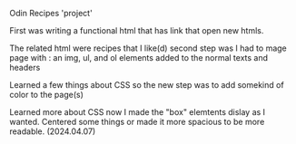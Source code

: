 Odin Recipes 'project'

First was writing a functional html that has link that open new htmls.

The related html were recipes that I like(d) second step was I had to mage page with :
an img, ul, and ol elements added to the normal texts and headers

Learned a few things about CSS so the new step was to add somekind of color to the page(s)

Learned more about CSS now I made the "box" elemtents dislay as I wanted.
Centered some things or made it more spacious to be more readable. (2024.04.07)